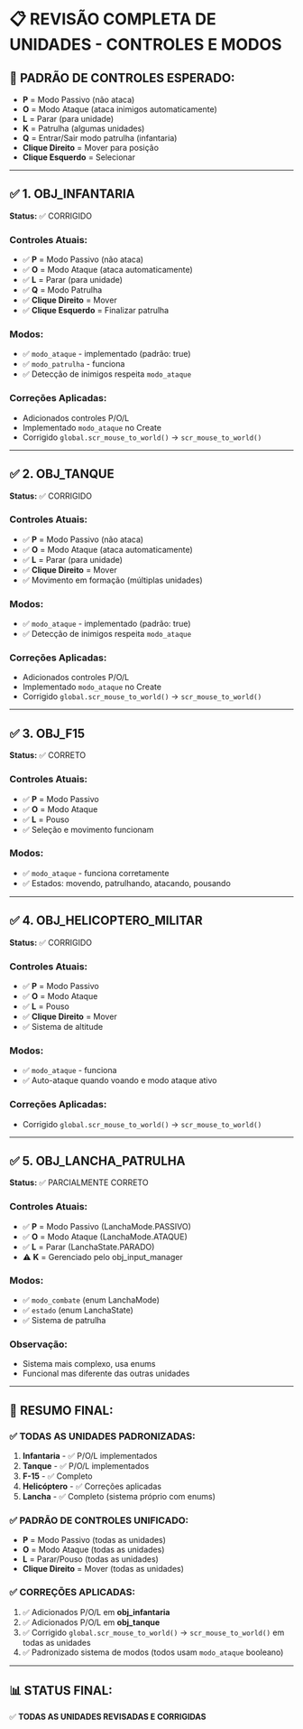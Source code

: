 # 📋 REVISÃO COMPLETA DE UNIDADES - CONTROLES E MODOS

## 🎯 **PADRÃO DE CONTROLES ESPERADO:**
- **P** = Modo Passivo (não ataca)
- **O** = Modo Ataque (ataca inimigos automaticamente)
- **L** = Parar (para unidade)
- **K** = Patrulha (algumas unidades)
- **Q** = Entrar/Sair modo patrulha (infantaria)
- **Clique Direito** = Mover para posição
- **Clique Esquerdo** = Selecionar

---

## ✅ **1. OBJ_INFANTARIA** 
**Status:** ✅ CORRIGIDO

### **Controles Atuais:**
- ✅ **P** = Modo Passivo (não ataca)
- ✅ **O** = Modo Ataque (ataca automaticamente)
- ✅ **L** = Parar (para unidade)
- ✅ **Q** = Modo Patrulha
- ✅ **Clique Direito** = Mover
- ✅ **Clique Esquerdo** = Finalizar patrulha

### **Modos:**
- ✅ `modo_ataque` - implementado (padrão: true)
- ✅ `modo_patrulha` - funciona
- ✅ Detecção de inimigos respeita `modo_ataque`

### **Correções Aplicadas:**
- Adicionados controles P/O/L
- Implementado `modo_ataque` no Create
- Corrigido `global.scr_mouse_to_world()` → `scr_mouse_to_world()`

---

## ✅ **2. OBJ_TANQUE**
**Status:** ✅ CORRIGIDO

### **Controles Atuais:**
- ✅ **P** = Modo Passivo (não ataca)
- ✅ **O** = Modo Ataque (ataca automaticamente)
- ✅ **L** = Parar (para unidade)
- ✅ **Clique Direito** = Mover
- ✅ Movimento em formação (múltiplas unidades)

### **Modos:**
- ✅ `modo_ataque` - implementado (padrão: true)
- ✅ Detecção de inimigos respeita `modo_ataque`

### **Correções Aplicadas:**
- Adicionados controles P/O/L
- Implementado `modo_ataque` no Create
- Corrigido `global.scr_mouse_to_world()` → `scr_mouse_to_world()`

---

## ✅ **3. OBJ_F15**
**Status:** ✅ CORRETO

### **Controles Atuais:**
- ✅ **P** = Modo Passivo
- ✅ **O** = Modo Ataque
- ✅ **L** = Pouso
- ✅ Seleção e movimento funcionam

### **Modos:**
- ✅ `modo_ataque` - funciona corretamente
- ✅ Estados: movendo, patrulhando, atacando, pousando

---

## ✅ **4. OBJ_HELICOPTERO_MILITAR**
**Status:** ✅ CORRIGIDO

### **Controles Atuais:**
- ✅ **P** = Modo Passivo
- ✅ **O** = Modo Ataque
- ✅ **L** = Pouso
- ✅ **Clique Direito** = Mover
- ✅ Sistema de altitude

### **Modos:**
- ✅ `modo_ataque` - funciona
- ✅ Auto-ataque quando voando e modo ataque ativo

### **Correções Aplicadas:**
- Corrigido `global.scr_mouse_to_world()` → `scr_mouse_to_world()`

---

## ✅ **5. OBJ_LANCHA_PATRULHA**
**Status:** ✅ PARCIALMENTE CORRETO

### **Controles Atuais:**
- ✅ **P** = Modo Passivo (LanchaMode.PASSIVO)
- ✅ **O** = Modo Ataque (LanchaMode.ATAQUE)
- ✅ **L** = Parar (LanchaState.PARADO)
- ⚠️ **K** = Gerenciado pelo obj_input_manager

### **Modos:**
- ✅ `modo_combate` (enum LanchaMode)
- ✅ `estado` (enum LanchaState)
- ✅ Sistema de patrulha

### **Observação:**
- Sistema mais complexo, usa enums
- Funcional mas diferente das outras unidades

---

## 🎯 **RESUMO FINAL:**

### **✅ TODAS AS UNIDADES PADRONIZADAS:**
1. **Infantaria** - ✅ P/O/L implementados
2. **Tanque** - ✅ P/O/L implementados
3. **F-15** - ✅ Completo
4. **Helicóptero** - ✅ Correções aplicadas
5. **Lancha** - ✅ Completo (sistema próprio com enums)

### **✅ PADRÃO DE CONTROLES UNIFICADO:**
- **P** = Modo Passivo (todas as unidades)
- **O** = Modo Ataque (todas as unidades)
- **L** = Parar/Pouso (todas as unidades)
- **Clique Direito** = Mover (todas as unidades)

### **✅ CORREÇÕES APLICADAS:**
1. ✅ Adicionados P/O/L em **obj_infantaria**
2. ✅ Adicionados P/O/L em **obj_tanque**
3. ✅ Corrigido `global.scr_mouse_to_world()` → `scr_mouse_to_world()` em todas as unidades
4. ✅ Padronizado sistema de modos (todos usam `modo_ataque` booleano)

---

## 📊 **STATUS FINAL:**
✅ **TODAS AS UNIDADES REVISADAS E CORRIGIDAS**

